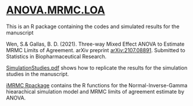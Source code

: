 # [ANOVA.MRMC.LOA](https://github.com/SiWen314/ANOVA.MRMC.LOA)

This is an R package containing the codes and simulated results for the manuscript

Wen, S.& Gallas, B. D. (2021). Three-way Mixed Effect ANOVA to Estimate MRMC Limits of Agreement. arXiv preprint	[arXiv:2107.08891](https://arxiv.org/abs/2107.08891). Submitted to Statistics in Biopharmaceutical Research.
  
[SimulationStudies.pdf](https://github.com/SiWen314/ANOVA.MRMC.LOA/blob/main/inst/extra/SimulationStudies.pdf) shows how to replicate the results for the simulation studies in the manuscript.

[iMRMC Rpackage](https://github.com/DIDSR/iMRMC/tree/master/Rpackage/iMRMC) contains the R functions for the Normal-Inverse-Gamma hiearachical simulation model and MRMC limits of agreement estimate by ANOVA.
